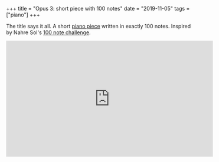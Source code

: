 +++
title = "Opus 3: short piece with 100 notes"
date = "2019-11-05"
tags = ["piano"]
+++

The title says it all. A short [piano piece](https://www.youtube.com/watch?v=ggRK0jN6nX0&ab_channel=PeaBrane) written in exactly 100 notes. Inspired by Nahre Sol's [100 note challenge](https://www.youtube.com/watch?v=8GCNNDzqnHY&ab_channel=NahreSol).

<!--more-->

<iframe width="560" height="315" src="https://www.youtube.com/embed/ggRK0jN6nX0" title="YouTube video player" frameborder="0" allow="accelerometer; autoplay; clipboard-write; encrypted-media; gyroscope; picture-in-picture" allowfullscreen></iframe>